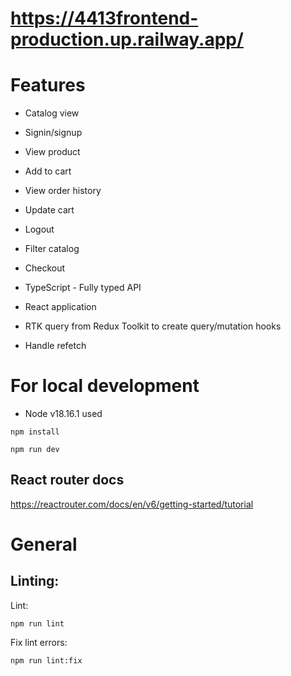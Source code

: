 
# https://4413frontend-production.up.railway.app/

# Features

- Catalog view
- Signin/signup
- View product
- Add to cart
- View order history
- Update cart
- Logout
- Filter catalog
- Checkout

- TypeScript - Fully typed API
- React application
- RTK query from Redux Toolkit to create query/mutation hooks
- Handle refetch 

# For local development

- Node v18.16.1 used

```
npm install
```

```
npm run dev
```

## React router docs

https://reactrouter.com/docs/en/v6/getting-started/tutorial

# General

## Linting:

Lint:
```
npm run lint
```

Fix lint errors:
```
npm run lint:fix
```

